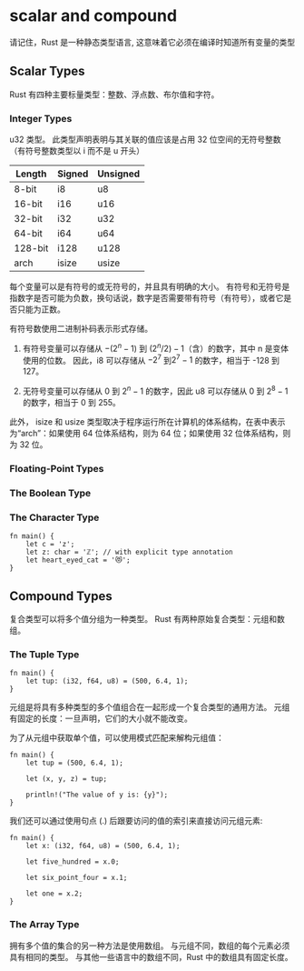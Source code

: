 # scalar and compound

请记住，Rust 是一种静态类型语言, 这意味着它必须在编译时知道所有变量的类型

## Scalar Types
Rust 有四种主要标量类型：整数、浮点数、布尔值和字符。

### Integer Types
u32 类型。 此类型声明表明与其关联的值应该是占用 32 位空间的无符号整数（有符号整数类型以 i 而不是 u 开头）

| Length      | Signed |  Unsigned |
| ----------- | ----------- |    ----------- |
| 8-bit     | i8      |   u8       |
| 16-bit   | i16        |    u16        |
|32-bit	|i32    |u32|
|64-bit	|i64	|u64|
|128-bit	|i128	|u128|
|arch	|isize	|usize|

每个变量可以是有符号的或无符号的，并且具有明确的大小。 有符号和无符号是指数字是否可能为负数，换句话说，数字是否需要带有符号（有符号），或者它是否只能为正数。  

有符号数使用二进制补码表示形式存储。

1. 有符号变量可以存储从 $-(2^n-1)$ 到 $(2^n/2)-1$（含）的数字，其中 n 是变体使用的位数。 因此，i8 可以存储从 $-2^7$ 到$2^7-1$ 的数字，相当于 -128 到 127。

2. 无符号变量可以存储从 0 到 $2^n-1$ 的数字，因此 u8 可以存储从 0 到 $2^8-1$ 的数字，相当于 0 到 255。


此外， isize 和 usize 类型取决于程序运行所在计算机的体系结构，在表中表示为“arch”：如果使用 64 位体系结构，则为 64 位；如果使用 32 位体系结构，则为 32 位。

### Floating-Point Types

###  The Boolean Type

### The Character Type

```
fn main() {
    let c = 'z';
    let z: char = 'ℤ'; // with explicit type annotation
    let heart_eyed_cat = '😻';
}
```


## Compound Types
复合类型可以将多个值分组为一种类型。 Rust 有两种原始复合类型：元组和数组。

### The Tuple Type

```
fn main() {
    let tup: (i32, f64, u8) = (500, 6.4, 1);
}
```
元组是将具有多种类型的多个值组合在一起形成一个复合类型的通用方法。 元组有固定的长度：一旦声明，它们的大小就不能改变。


 为了从元组中获取单个值，可以使用模式匹配来解构元组值：
```
fn main() {
    let tup = (500, 6.4, 1);

    let (x, y, z) = tup;

    println!("The value of y is: {y}");
}
```

我们还可以通过使用句点 (.) 后跟要访问的值的索引来直接访问元组元素:
```
fn main() {
    let x: (i32, f64, u8) = (500, 6.4, 1);

    let five_hundred = x.0;

    let six_point_four = x.1;

    let one = x.2;
}
```

### The Array Type
拥有多个值的集合的另一种方法是使用数组。 与元组不同，数组的每个元素必须具有相同的类型。 与其他一些语言中的数组不同，Rust 中的数组具有固定长度。
